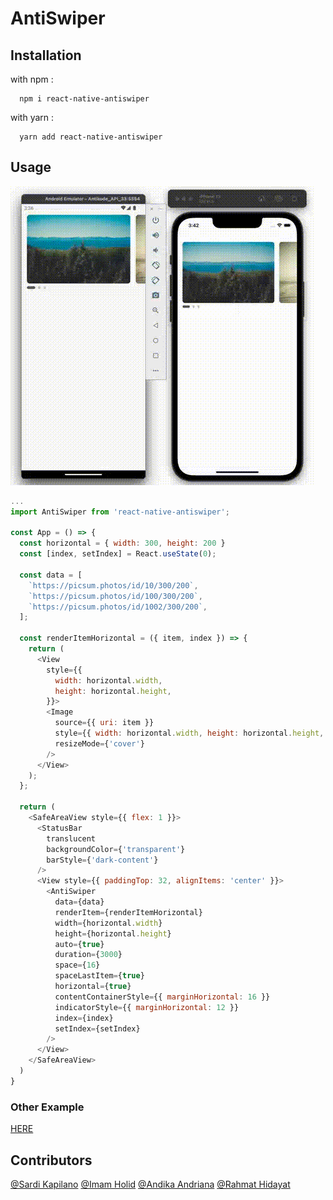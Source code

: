 # AntiSwiper

## Installation

with npm :

```shell
  npm i react-native-antiswiper
```

with yarn :

```shell
  yarn add react-native-antiswiper
```

## Usage

![assets/gif/antiswiper-h.gif](assets/gif/antiswiper-h.gif)

```javascript
...
import AntiSwiper from 'react-native-antiswiper';

const App = () => {
  const horizontal = { width: 300, height: 200 }
  const [index, setIndex] = React.useState(0);

  const data = [
    `https://picsum.photos/id/10/300/200`,
    `https://picsum.photos/id/100/300/200`,
    `https://picsum.photos/id/1002/300/200`,
  ];

  const renderItemHorizontal = ({ item, index }) => {
    return (
      <View
        style={{
          width: horizontal.width,
          height: horizontal.height,
        }}>
        <Image
          source={{ uri: item }}
          style={{ width: horizontal.width, height: horizontal.height, borderRadius: 8 }}
          resizeMode={'cover'}
        />
      </View>
    );
  };

  return (
    <SafeAreaView style={{ flex: 1 }}>
      <StatusBar
        translucent
        backgroundColor={'transparent'}
        barStyle={'dark-content'}
      />
      <View style={{ paddingTop: 32, alignItems: 'center' }}>
        <AntiSwiper
          data={data}
          renderItem={renderItemHorizontal}
          width={horizontal.width}
          height={horizontal.height}
          auto={true}
          duration={3000}
          space={16}
          spaceLastItem={true}
          horizontal={true}
          contentContainerStyle={{ marginHorizontal: 16 }}
          indicatorStyle={{ marginHorizontal: 12 }}
          index={index}
          setIndex={setIndex}
        />
      </View>
    </SafeAreaView>
  )
}
```

### Other Example

[HERE](https://github.com/antikode/react-native-antiswiper/blob/main/EXAMPLE.md)

## Contributors

[@Sardi Kapilano](https://www.github.com/sardik) [@Imam Holid](https://www.github.com/im-holid) [@Andika Andriana](https://www.github.com/andika-andriana) [@Rahmat Hidayat](https://www.github.com/rahmat1929)

